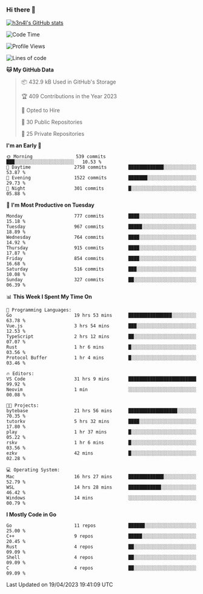 ### Hi there 👋

[![h3n4l's GitHub stats](https://github-readme-stats.vercel.app/api?username=h3n4l&count_private=true&show_icons=true&theme=radical)](https://github.com/h3n4l/github-readme-stats)

<!--START_SECTION:waka-->
![Code Time](http://img.shields.io/badge/Code%20Time-1%2C152%20hrs%2023%20mins-blue)

![Profile Views](http://img.shields.io/badge/Profile%20Views-2-blue)

![Lines of code](https://img.shields.io/badge/From%20Hello%20World%20I%27ve%20Written-2.8%20million%20lines%20of%20code-blue)

**🐱 My GitHub Data** 

> 📦 432.9 kB Used in GitHub's Storage 
 > 
> 🏆 409 Contributions in the Year 2023
 > 
> 💼 Opted to Hire
 > 
> 📜 30 Public Repositories 
 > 
> 🔑 25 Private Repositories 
 > 
**I'm an Early 🐤** 

```text
🌞 Morning                539 commits         ███░░░░░░░░░░░░░░░░░░░░░░   10.53 % 
🌆 Daytime                2758 commits        █████████████░░░░░░░░░░░░   53.87 % 
🌃 Evening                1522 commits        ███████░░░░░░░░░░░░░░░░░░   29.73 % 
🌙 Night                  301 commits         █░░░░░░░░░░░░░░░░░░░░░░░░   05.88 % 
```
📅 **I'm Most Productive on Tuesday** 

```text
Monday                   777 commits         ████░░░░░░░░░░░░░░░░░░░░░   15.18 % 
Tuesday                  967 commits         █████░░░░░░░░░░░░░░░░░░░░   18.89 % 
Wednesday                764 commits         ████░░░░░░░░░░░░░░░░░░░░░   14.92 % 
Thursday                 915 commits         ████░░░░░░░░░░░░░░░░░░░░░   17.87 % 
Friday                   854 commits         ████░░░░░░░░░░░░░░░░░░░░░   16.68 % 
Saturday                 516 commits         ███░░░░░░░░░░░░░░░░░░░░░░   10.08 % 
Sunday                   327 commits         ██░░░░░░░░░░░░░░░░░░░░░░░   06.39 % 
```


📊 **This Week I Spent My Time On** 

```text
💬 Programming Languages: 
Go                       19 hrs 53 mins      ████████████████░░░░░░░░░   63.78 % 
Vue.js                   3 hrs 54 mins       ███░░░░░░░░░░░░░░░░░░░░░░   12.53 % 
TypeScript               2 hrs 12 mins       ██░░░░░░░░░░░░░░░░░░░░░░░   07.07 % 
Rust                     1 hr 6 mins         █░░░░░░░░░░░░░░░░░░░░░░░░   03.56 % 
Protocol Buffer          1 hr 4 mins         █░░░░░░░░░░░░░░░░░░░░░░░░   03.46 % 

🔥 Editors: 
VS Code                  31 hrs 9 mins       █████████████████████████   99.92 % 
Neovim                   1 min               ░░░░░░░░░░░░░░░░░░░░░░░░░   00.08 % 

🐱‍💻 Projects: 
bytebase                 21 hrs 56 mins      ██████████████████░░░░░░░   70.35 % 
tutorkv                  5 hrs 32 mins       ████░░░░░░░░░░░░░░░░░░░░░   17.80 % 
play                     1 hr 37 mins        █░░░░░░░░░░░░░░░░░░░░░░░░   05.22 % 
rskv                     1 hr 6 mins         █░░░░░░░░░░░░░░░░░░░░░░░░   03.56 % 
ezkv                     42 mins             █░░░░░░░░░░░░░░░░░░░░░░░░   02.28 % 

💻 Operating System: 
Mac                      16 hrs 27 mins      █████████████░░░░░░░░░░░░   52.79 % 
WSL                      14 hrs 28 mins      ████████████░░░░░░░░░░░░░   46.42 % 
Windows                  14 mins             ░░░░░░░░░░░░░░░░░░░░░░░░░   00.79 % 
```

**I Mostly Code in Go** 

```text
Go                       11 repos            ██████░░░░░░░░░░░░░░░░░░░   25.00 % 
C++                      9 repos             █████░░░░░░░░░░░░░░░░░░░░   20.45 % 
Rust                     4 repos             ██░░░░░░░░░░░░░░░░░░░░░░░   09.09 % 
Shell                    4 repos             ██░░░░░░░░░░░░░░░░░░░░░░░   09.09 % 
C                        4 repos             ██░░░░░░░░░░░░░░░░░░░░░░░   09.09 % 
```




 Last Updated on 19/04/2023 19:41:09 UTC
<!--END_SECTION:waka-->

